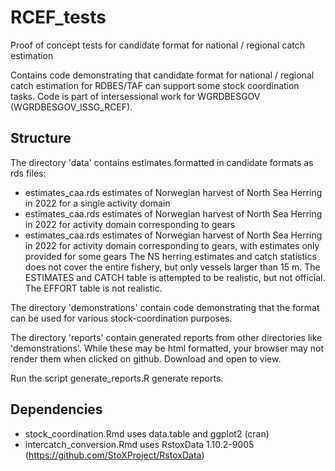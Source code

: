 # RCEF_tests
Proof of concept tests for candidate format for national / regional catch estimation

Contains code demonstrating that candidate format for national / regional catch estimation for RDBES/TAF can support some stock coordination tasks. Code is part of intersessional work for WGRDBESGOV (WGRDBESGOV_ISSG_RCEF).

## Structure
The directory 'data' contains estimates formatted in candidate formats as rds files:
* estimates_caa.rds estimates of Norwegian harvest of North Sea Herring in 2022 for a single activity domain
* estimates_caa.rds estimates of Norwegian harvest of North Sea Herring in 2022 for activity domain corresponding to gears
* estimates_caa.rds estimates of Norwegian harvest of North Sea Herring in 2022 for activity domain corresponding to gears, with estimates only provided for some gears
The NS herring estimates and catch statistics does not cover the entire fishery, but only vessels larger than 15 m. The ESTIMATES and CATCH table is attempted to be realistic, but not official. The EFFORT table is not realistic.

The directory 'demonstrations' contain code demonstrating that the format can be used for various stock-coordination purposes.

The directory 'reports' contain generated reports from other directories like 'demonstrations'. While these may be html formatted, your browser may not render them when clicked on github. Download and open to view.

Run the script generate_reports.R generate reports.

## Dependencies

* stock_coordination.Rmd uses data.table and ggplot2 (cran)
* intercatch_conversion.Rmd uses RstoxData 1.10.2-9005 (https://github.com/StoXProject/RstoxData)
